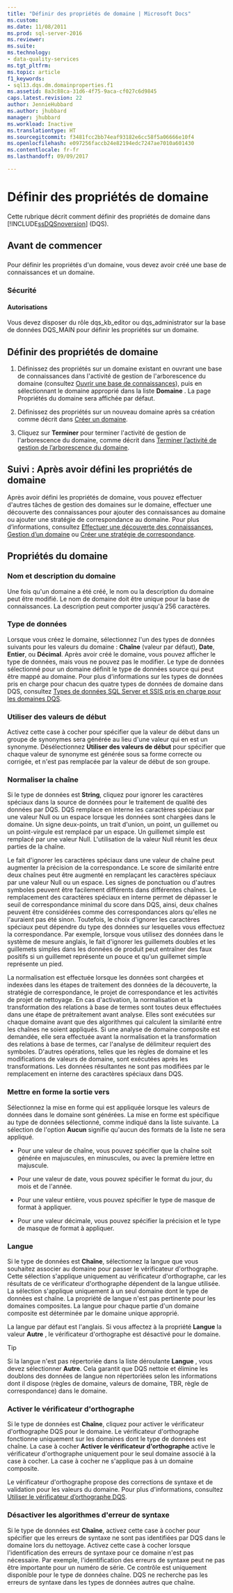 ```yaml
---
title: "Définir des propriétés de domaine | Microsoft Docs"
ms.custom: 
ms.date: 11/08/2011
ms.prod: sql-server-2016
ms.reviewer: 
ms.suite: 
ms.technology:
- data-quality-services
ms.tgt_pltfrm: 
ms.topic: article
f1_keywords:
- sql13.dqs.dm.domainproperties.f1
ms.assetid: 8a3c88ca-31d6-4f75-9aca-cf027c6d9845
caps.latest.revision: 22
author: JennieHubbard
ms.author: jhubbard
manager: jhubbard
ms.workload: Inactive
ms.translationtype: HT
ms.sourcegitcommit: f3481fcc2bb74eaf93182e6cc58f5a06666e10f4
ms.openlocfilehash: e097256faccb24e82194edc7247ae7010a601430
ms.contentlocale: fr-fr
ms.lasthandoff: 09/09/2017

---
```

# <a name="set-domain-properties"></a>Définir des propriétés de domaine
  Cette rubrique décrit comment définir des propriétés de domaine dans [!INCLUDE[ssDQSnoversion](../includes/ssdqsnoversion-md.md)] (DQS).  
  
##  <a name="BeforeYouBegin"></a> Avant de commencer  
  
###  <a name="Prerequisites"></a>  
 Pour définir les propriétés d'un domaine, vous devez avoir créé une base de connaissances et un domaine.  
  
###  <a name="Security"></a> Sécurité  
  
####  <a name="Permissions"></a> Autorisations  
 Vous devez disposer du rôle dqs_kb_editor ou dqs_administrator sur la base de données DQS_MAIN pour définir les propriétés sur un domaine.  
  
##  <a name="Set"></a> Définir des propriétés de domaine  
  
1.  Définissez des propriétés sur un domaine existant en ouvrant une base de connaissances dans l'activité de gestion de l'arborescence du domaine (consultez [Ouvrir une base de connaissances](../data-quality-services/open-a-knowledge-base.md)), puis en sélectionnant le domaine approprié dans la liste **Domaine** . La page Propriétés du domaine sera affichée par défaut.  
  
2.  Définissez des propriétés sur un nouveau domaine après sa création comme décrit dans [Créer un domaine](../data-quality-services/create-a-domain.md).  
  
3.  Cliquez sur **Terminer** pour terminer l'activité de gestion de l'arborescence du domaine, comme décrit dans [Terminer l’activité de gestion de l’arborescence du domaine](http://msdn.microsoft.com/library/ab6505ad-3090-453b-bb01-58435e7fa7c0).  
  
##  <a name="FollowUp"></a> Suivi : Après avoir défini les propriétés de domaine  
 Après avoir défini les propriétés de domaine, vous pouvez effectuer d'autres tâches de gestion des domaines sur le domaine, effectuer une découverte des connaissances pour ajouter des connaissances au domaine ou ajouter une stratégie de correspondance au domaine. Pour plus d’informations, consultez [Effectuer une découverte des connaissances](../data-quality-services/perform-knowledge-discovery.md), [Gestion d’un domaine](../data-quality-services/managing-a-domain.md) ou [Créer une stratégie de correspondance](../data-quality-services/create-a-matching-policy.md).  
  
##  <a name="Properties"></a> Propriétés du domaine  
  
###  <a name="Name"></a> Nom et description du domaine  
 Une fois qu'un domaine a été créé, le nom ou la description du domaine peut être modifié. Le nom de domaine doit être unique pour la base de connaissances. La description peut comporter jusqu'à 256 caractères.  
  
###  <a name="Type"></a> Type de données  
 Lorsque vous créez le domaine, sélectionnez l'un des types de données suivants pour les valeurs du domaine : **Chaîne** (valeur par défaut), **Date**, **Entier**, ou **Décimal**. Après avoir créé le domaine, vous pouvez afficher le type de données, mais vous ne pouvez pas le modifier. Le type de données sélectionné pour un domaine définit le type de données source qui peut être mappé au domaine. Pour plus d'informations sur les types de données pris en charge pour chacun des quatre types de données de domaine dans DQS, consultez [Types de données SQL Server et SSIS pris en charge pour les domaines DQS](../data-quality-services/supported-sql-server-and-ssis-data-types-for-dqs-domains.md).  
  
###  <a name="Leading"></a> Utiliser des valeurs de début  
 Activez cette case à cocher pour spécifier que la valeur de début dans un groupe de synonymes sera générée au lieu d'une valeur qui en est un synonyme. Désélectionnez **Utiliser des valeurs de début** pour spécifier que chaque valeur de synonyme est générée sous sa forme correcte ou corrigée, et n'est pas remplacée par la valeur de début de son groupe.  
  
###  <a name="Normalize"></a> Normaliser la chaîne  
 Si le type de données est **String**, cliquez pour ignorer les caractères spéciaux dans la source de données pour le traitement de qualité des données par DQS. DQS remplace en interne les caractères spéciaux par une valeur Null ou un espace lorsque les données sont chargées dans le domaine. Un signe deux-points, un trait d'union, un point, un guillemet ou un point-virgule est remplacé par un espace. Un guillemet simple est remplacé par une valeur Null. L'utilisation de la valeur Null réunit les deux parties de la chaîne.  
  
 Le fait d'ignorer les caractères spéciaux dans une valeur de chaîne peut augmenter la précision de la correspondance. Le score de similarité entre deux chaînes peut être augmenté en remplaçant les caractères spéciaux par une valeur Null ou un espace. Les signes de ponctuation ou d'autres symboles peuvent être facilement différents dans différentes chaînes. Le remplacement des caractères spéciaux en interne permet de dépasser le seuil de correspondance minimal du score dans DQS, ainsi, deux chaînes peuvent être considérées comme des correspondances alors qu'elles ne l'auraient pas été sinon. Toutefois, le choix d'ignorer les caractères spéciaux peut dépendre du type des données sur lesquelles vous effectuez la correspondance. Par exemple, lorsque vous utilisez des données dans le système de mesure anglais, le fait d'ignorer les guillemets doubles et les guillemets simples dans les données de produit peut entraîner des faux positifs si un guillemet représente un pouce et qu'un guillemet simple représente un pied.  
  
 La normalisation est effectuée lorsque les données sont chargées et indexées dans les étapes de traitement des données de la découverte, la stratégie de correspondance, le projet de correspondance et les activités de projet de nettoyage. En cas d'activation, la normalisation et la transformation des relations à base de termes sont toutes deux effectuées dans une étape de prétraitement avant analyse. Elles sont exécutées sur chaque domaine avant que des algorithmes qui calculent la similarité entre les chaînes ne soient appliqués. Si une analyse de domaine composite est demandée, elle sera effectuée avant la normalisation et la transformation des relations à base de termes, car l'analyse de délimiteur requiert des symboles. D'autres opérations, telles que les règles de domaine et les modifications de valeurs de domaine, sont exécutées après les transformations. Les données résultantes ne sont pas modifiées par le remplacement en interne des caractères spéciaux dans DQS.  
  
###  <a name="Format"></a> Mettre en forme la sortie vers  
 Sélectionnez la mise en forme qui est appliquée lorsque les valeurs de données dans le domaine sont générées. La mise en forme est spécifique au type de données sélectionné, comme indiqué dans la liste suivante. La sélection de l'option **Aucun** signifie qu'aucun des formats de la liste ne sera appliqué.  
  
-   Pour une valeur de chaîne, vous pouvez spécifier que la chaîne soit générée en majuscules, en minuscules, ou avec la première lettre en majuscule.  
  
-   Pour une valeur de date, vous pouvez spécifier le format du jour, du mois et de l'année.  
  
-   Pour une valeur entière, vous pouvez spécifier le type de masque de format à appliquer.  
  
-   Pour une valeur décimale, vous pouvez spécifier la précision et le type de masque de format à appliquer.  
  
###  <a name="Language"></a> Langue  
 Si le type de données est **Chaîne**, sélectionnez la langue que vous souhaitez associer au domaine pour passer le vérificateur d'orthographe. Cette sélection s'applique uniquement au vérificateur d'orthographe, car les résultats de ce vérificateur d'orthographe dépendent de la langue utilisée. La sélection s'applique uniquement à un seul domaine dont le type de données est chaîne. La propriété de langue n'est pas pertinente pour les domaines composites. La langue pour chaque partie d'un domaine composite est déterminée par le domaine unique approprié.  
  
 La langue par défaut est l'anglais. Si vous affectez à la propriété **Langue** la valeur **Autre** , le vérificateur d'orthographe est désactivé pour le domaine.  
  
> [!TIP]  
>  Si la langue n'est pas répertoriée dans la liste déroulante **Langue** , vous devez sélectionner **Autre**. Cela garantit que DQS nettoie et élimine les doublons des données de langue non répertoriées selon les informations dont il dispose (règles de domaine, valeurs de domaine, TBR, règle de correspondance) dans le domaine.  
  
###  <a name="Speller"></a> Activer le vérificateur d'orthographe  
 Si le type de données est **Chaîne**, cliquez pour activer le vérificateur d'orthographe DQS pour le domaine. Le vérificateur d'orthographe fonctionne uniquement sur les domaines dont le type de données est chaîne. La case à cocher **Activer le vérificateur d'orthographe** active le vérificateur d'orthographe uniquement pour le seul domaine associé à la case à cocher. La case à cocher ne s'applique pas à un domaine composite.  
  
 Le vérificateur d'orthographe propose des corrections de syntaxe et de validation pour les valeurs du domaine. Pour plus d'informations, consultez [Utiliser le vérificateur d’orthographe DQS](../data-quality-services/use-the-dqs-speller.md).  
  
###  <a name="Syntax"></a> Désactiver les algorithmes d'erreur de syntaxe  
 Si le type de données est **Chaîne**, activez cette case à cocher pour spécifier que les erreurs de syntaxe ne sont pas identifiées par DQS dans le domaine lors du nettoyage. Activez cette case à cocher lorsque l'identification des erreurs de syntaxe pour ce domaine n'est pas nécessaire. Par exemple, l'identification des erreurs de syntaxe peut ne pas être importante pour un numéro de série. Ce contrôle est uniquement disponible pour le type de données chaîne. DQS ne recherche pas les erreurs de syntaxe dans les types de données autres que chaîne.  
  
  

